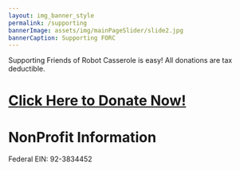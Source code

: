 ```yaml
---
layout: img_banner_style
permalink: /supporting
bannerImage: assets/img/mainPageSlider/slide2.jpg
bannerCaption: Supporting FORC
---
```



Supporting Friends of Robot Casserole is easy! All donations are tax deductible.


<a href="https://account.venmo.com/payment-link?audience=public&note=Donate%20to%20the%20Mission%20of%20FIRST%20Robotics&recipients=%2Cfrc1736%40gmail.com&txn=pay"><h1>Click Here to Donate Now!</h1></a>

# NonProfit Information

Federal EIN: 92-3834452
